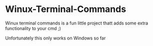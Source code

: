 # Winux-Terminal-Commands

Winux terminal commands is a fun little project thatt adds some extra functionality to your cmd ;)

Unfortunately this only works on Windows so far
